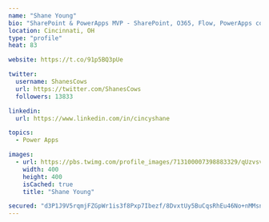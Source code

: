 ```yaml
---
name: "Shane Young"
bio: "SharePoint & PowerApps MVP - SharePoint, O365, Flow, PowerApps consulting? @PowerApps911 | Pure Snark? You found it."
location: Cincinnati, OH
type: "profile"
heat: 83

website: https://t.co/91p5BQ3pUe

twitter:
  username: ShanesCows
  url: https://twitter.com/ShanesCows
  followers: 13833

linkedin:
  url: https://www.linkedin.com/in/cincyshane

topics:
  - Power Apps

images:
  - url: https://pbs.twimg.com/profile_images/713100007398883329/qUzvsvQ3_400x400.jpg
    width: 400
    height: 400
    isCached: true
    title: "Shane Young"

secured: "d3P1J9V5rqmjFZGpWr1is3f8Pxp7Ibezf/8DvxtUy5BuCqsRhEu46No+nMMsnaqHTXE3j2a2IR0Dj7PpFcxk/ChmTCsJ7te0wABJCYSnCmKcAqKHu33AdfgaEO994M1S/BfLvrAb/WM2lSJxfZ+0qiYyMKJvoCU+1wr8//kgUodp/qq25aQfcgW0yw+FNzE7zHEGO7CcHGegT7c1We/GuUac34WTGTLZu4OLGUnwsmENbya3BUes6wDqq9sikilDTBTmoUh48iVPg8bfFnsahidnsBo1kdLtee37oQdWRcASRtiPUllU+H8o3/0z5x5GGGiQPFlInvhgRdaQ4qja6R4zoGxRFIZgbt1OZJe51mJAUAGU6zEMxPzuwsgi1aVqQM8/uTsX3Z1vnnO5RvzTQ6fZ98AdMEJNWicKKLg7K0I=;zzgTkM16BC9KGsIVmHB28w=="
---
```


